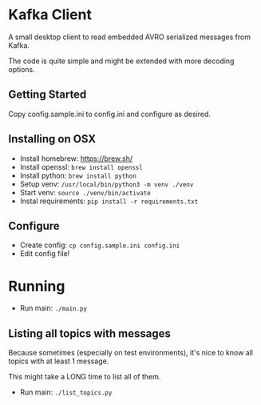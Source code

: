 # Kafka Client
A small desktop client to read embedded AVRO serialized messages from Kafka.

The code is quite simple and might be extended with more decoding options.

## Getting Started

Copy config.sample.ini to config.ini and configure as desired.

## Installing on OSX
* Install homebrew: https://brew.sh/
* Install openssl: `brew install openssl`
* Install python: `brew install python`
* Setup venv: `/usr/local/bin/python3 -m venv ./venv`
* Start venv: `source ./venv/bin/activate`
* Instal requirements: `pip install -r requirements.txt`

## Configure
* Create config: `cp config.sample.ini config.ini`
* Edit config file!

# Running

* Run main: `./main.py`

## Listing all topics with messages
Because sometimes (especially on test environments), it's nice to know all topics with at least 1 message.

This might take a LONG time to list all of them.

* Run main: `./list_topics.py`